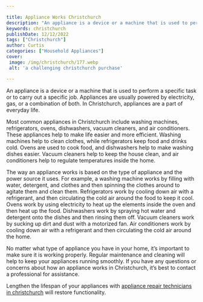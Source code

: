 ```yaml
---

title: Appliance Works Christchurch
description: "An appliance is a device or a machine that is used to perform a specific task or to carry out a specific job. Appliances are usual...learn more"
keywords: christchurch
publishDate: 12/12/2022
tags: ["Christchurch"]
author: Curtis
categories: ["Household Appliances"]
cover: 
 image: /img/christchurch/177.webp
 alt: 'a challenging christchurch purchase'

---
```


An appliance is a device or a machine that is used to perform a specific task or to carry out a specific job. Appliances are usually powered by electricity, gas, or a combination of both. In Christchurch, appliances are a part of everyday life.

Most common appliances in Christchurch include washing machines, refrigerators, ovens, dishwashers, vacuum cleaners, and air conditioners. These appliances help to make life easier and more efficient. Washing machines help to clean clothes, while refrigerators keep food and drinks cold. Ovens are used to cook food, and dishwashers help to make washing dishes easier. Vacuum cleaners help to keep the house clean, and air conditioners help to regulate temperatures inside the home.

The way an appliance works is based on the type of appliance and the power source it uses. For example, a washing machine works by filling with water, detergent, and clothes and then spinning the clothes around to agitate them and clean them. Refrigerators work by cooling down air with a refrigerant, and then circulating the cold air around the food to keep it cool. Ovens work by using electricity to heat up the elements inside the oven and then heat up the food. Dishwashers work by spraying hot water and detergent onto the dishes and then rinsing them off. Vacuum cleaners work by sucking up dirt and dust with a motorized fan. Air conditioners work by cooling down air with a refrigerant and then circulating the cold air around the home.

No matter what type of appliance you have in your home, it’s important to make sure it is working properly. Regular maintenance and cleaning will help to keep your appliances running smoothly. If you have any questions or concerns about how an appliance works in Christchurch, it’s best to contact a professional for assistance.

Lengthen the lifespan of your appliances with <a href="/pages/appliance-repair-technicians-in-christchurch/">appliance repair technicians in christchurch</a> will restore functionality.